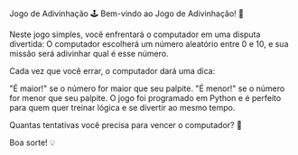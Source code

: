 Jogo de Adivinhação 🕹️
Bem-vindo ao Jogo de Adivinhação! 🎉

Neste jogo simples, você enfrentará o computador em uma disputa divertida:
O computador escolherá um número aleatório entre 0 e 10, e sua missão será adivinhar qual é esse número.

Cada vez que você errar, o computador dará uma dica:

"É maior!" se o número for maior que seu palpite.
"É menor!" se o número for menor que seu palpite.
O jogo foi programado em Python e é perfeito para quem quer treinar lógica e se divertir ao mesmo tempo.

Quantas tentativas você precisa para vencer o computador? 🤔

Boa sorte! 💡
